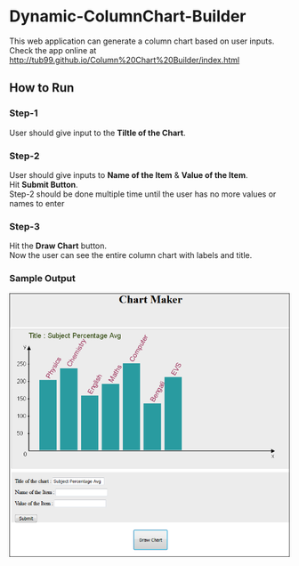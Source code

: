 # Dynamic-ColumnChart-Builder
This web application can generate a column chart based on user inputs.
Check the app online at  http://tub99.github.io/Column%20Chart%20Builder/index.html
## How to Run
### Step-1
User should give input to the <b> Tiltle of the Chart</b>.<br>
### Step-2
  User should give inputs to <b> Name of the Item</b> & <b>Value of the Item</b>.<br>
  Hit <b>Submit Button</b>.<br>
  Step-2 should be done multiple time until the user has no more values or names to enter
### Step-3
  Hit the <b>Draw Chart</b> button.<br>
  Now the user can see the entire column chart with labels and title.<br>

### Sample Output  
<p align="center">
  <img src="Column Chart Builder/screenshot_output/Chart Maker.PNG" width="550"/>
</p>

